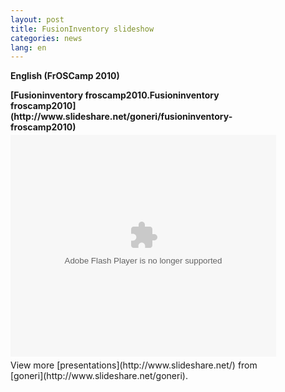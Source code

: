 ```yaml
---
layout: post
title: FusionInventory slideshow
categories: news
lang: en
---
```


<strong>English (FrOSCamp 2010)</strong>
<div style="width:425px" id="__ss_5261935"><strong style="display:block;margin:12px 0 4px">[Fusioninventory froscamp2010.Fusioninventory froscamp2010](http://www.slideshare.net/goneri/fusioninventory-froscamp2010)</strong><object id="__sse5261935" width="425" height="355"><param name="movie" value="http://static.slidesharecdn.com/swf/ssplayer2.swf?doc=fusioninventory-froscamp2010-100922162927-phpapp02&stripped_title=fusioninventory-froscamp2010&userName=goneri" /><param name="allowFullScreen" value="true"/><param name="allowScriptAccess" value="always"/><embed name="__sse5261935" src="http://static.slidesharecdn.com/swf/ssplayer2.swf?doc=fusioninventory-froscamp2010-100922162927-phpapp02&stripped_title=fusioninventory-froscamp2010&userName=goneri" type="application/x-shockwave-flash" allowscriptaccess="always" allowfullscreen="true" width="425" height="355"></embed></object><div style="padding:5px 0 12px">View more [presentations](http://www.slideshare.net/) from [goneri](http://www.slideshare.net/goneri).</div></div>

